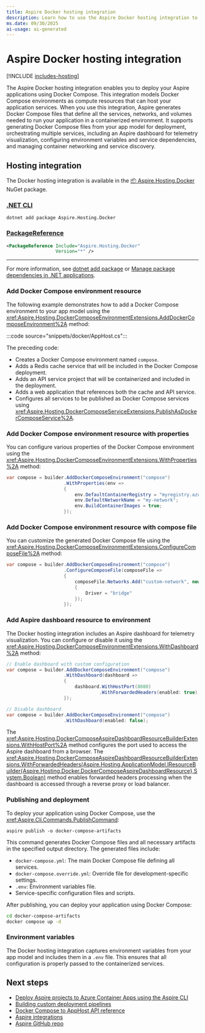 ```yaml
---
title: Aspire Docker hosting integration
description: Learn how to use the Aspire Docker hosting integration to deploy your app with Docker Compose.
ms.date: 09/30/2025
ai-usage: ai-generated
---
```


# Aspire Docker hosting integration

[!INCLUDE [includes-hosting](../includes/includes-hosting.md)]

The Aspire Docker hosting integration enables you to deploy your Aspire applications using Docker Compose. This integration models Docker Compose environments as compute resources that can host your application services. When you use this integration, Aspire generates Docker Compose files that define all the services, networks, and volumes needed to run your application in a containerized environment. It supports generating Docker Compose files from your app model for deployment, orchestrating multiple services, including an Aspire dashboard for telemetry visualization, configuring environment variables and service dependencies, and managing container networking and service discovery.

## Hosting integration

The Docker hosting integration is available in the [📦 Aspire.Hosting.Docker](https://www.nuget.org/packages/Aspire.Hosting.Docker) NuGet package.

### [.NET CLI](#tab/dotnet-cli)

```dotnetcli
dotnet add package Aspire.Hosting.Docker
```

### [PackageReference](#tab/package-reference)

```xml
<PackageReference Include="Aspire.Hosting.Docker"
                  Version="*" />
```

---

For more information, see [dotnet add package](/dotnet/core/tools/dotnet-add-package) or [Manage package dependencies in .NET applications](/dotnet/core/tools/dependencies).

### Add Docker Compose environment resource

The following example demonstrates how to add a Docker Compose environment to your app model using the <xref:Aspire.Hosting.DockerComposeEnvironmentExtensions.AddDockerComposeEnvironment%2A> method:

:::code source="snippets/docker/AppHost.cs":::

The preceding code:

- Creates a Docker Compose environment named `compose`.
- Adds a Redis cache service that will be included in the Docker Compose deployment.
- Adds an API service project that will be containerized and included in the deployment.
- Adds a web application that references both the cache and API service.
- Configures all services to be published as Docker Compose services using <xref:Aspire.Hosting.DockerComposeServiceExtensions.PublishAsDockerComposeService%2A>.

### Add Docker Compose environment resource with properties

You can configure various properties of the Docker Compose environment using the <xref:Aspire.Hosting.DockerComposeEnvironmentExtensions.WithProperties%2A> method:

```csharp
var compose = builder.AddDockerComposeEnvironment("compose")
                     .WithProperties(env =>
                     {
                         env.DefaultContainerRegistry = "myregistry.azurecr.io";
                         env.DefaultNetworkName = "my-network";
                         env.BuildContainerImages = true;
                     });
```

### Add Docker Compose environment resource with compose file

You can customize the generated Docker Compose file using the <xref:Aspire.Hosting.DockerComposeEnvironmentExtensions.ConfigureComposeFile%2A> method:

```csharp
var compose = builder.AddDockerComposeEnvironment("compose")
                     .ConfigureComposeFile(composeFile =>
                     {
                         composeFile.Networks.Add("custom-network", new()
                         {
                             Driver = "bridge"
                         });
                     });
```

### Add Aspire dashboard resource to environment

The Docker hosting integration includes an Aspire dashboard for telemetry visualization. You can configure or disable it using the <xref:Aspire.Hosting.DockerComposeEnvironmentExtensions.WithDashboard%2A> method:

```csharp
// Enable dashboard with custom configuration
var compose = builder.AddDockerComposeEnvironment("compose")
                     .WithDashboard(dashboard =>
                     {
                         dashboard.WithHostPort(8080)
                                  .WithForwardedHeaders(enabled: true);
                     });

// Disable dashboard
var compose = builder.AddDockerComposeEnvironment("compose")
                     .WithDashboard(enabled: false);
```

The <xref:Aspire.Hosting.DockerComposeAspireDashboardResourceBuilderExtensions.WithHostPort%2A> method configures the port used to access the Aspire dashboard from a browser. The <xref:Aspire.Hosting.DockerComposeAspireDashboardResourceBuilderExtensions.WithForwardedHeaders(Aspire.Hosting.ApplicationModel.IResourceBuilder{Aspire.Hosting.Docker.DockerComposeAspireDashboardResource},System.Boolean)> method enables forwarded headers processing when the dashboard is accessed through a reverse proxy or load balancer.

### Publishing and deployment

To deploy your application using Docker Compose, use the <xref:Aspire.Cli.Commands.PublishCommand>:

```dotnetcli
aspire publish -o docker-compose-artifacts
```

This command generates Docker Compose files and all necessary artifacts in the specified output directory. The generated files include:

- `docker-compose.yml`: The main Docker Compose file defining all services.
- `docker-compose.override.yml`: Override file for development-specific settings.
- `.env`: Environment variables file.
- Service-specific configuration files and scripts.

After publishing, you can deploy your application using Docker Compose:

```bash
cd docker-compose-artifacts
docker compose up -d
```

### Environment variables

The Docker hosting integration captures environment variables from your app model and includes them in a `.env` file. This ensures that all configuration is properly passed to the containerized services.

## Next steps

- [Deploy Aspire projects to Azure Container Apps using the Aspire CLI](aspire-deploy/aca-deployment-aspire-cli.md)
- [Building custom deployment pipelines](../fundamentals/custom-deployments.md)
- [Docker Compose to AppHost API reference](../get-started/docker-compose-to-apphost-reference.md)
- [Aspire integrations](../fundamentals/integrations-overview.md)
- [Aspire GitHub repo](https://github.com/dotnet/aspire)
